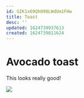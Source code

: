 ```yaml
---
id: GIK1x69Qh098LWdUm1FHw
title: Toast
desc: ''
updated: 1624739937613
created: 1624739811624
---
```


# Avocado toast

This looks really good!

![](/assets/images/2021-06-26-22-38-24.png)